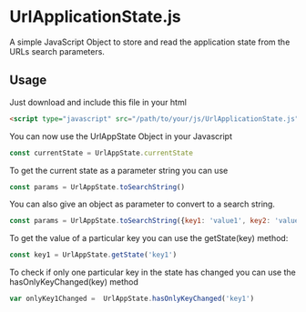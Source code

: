 # UrlApplicationState.js
A simple JavaScript Object to store and read the application state from the URLs search parameters.

## Usage

Just download and include this file in your html

```html
<script type="javascript" src="/path/to/your/js/UrlApplicationState.js"></script>
```

You can now use the UrlAppState Object in your Javascript

```javascript
const currentState = UrlAppState.currentState
```

To get the current state as a parameter string you can use
```javascript
const params = UrlAppState.toSearchString()
```

You can also give an object as parameter to convert to a search string. 
```javascript
const params = UrlAppState.toSearchString({key1: 'value1', key2: 'value2'})
```
To get the value of a particular key you can use the getState(key) method:
```javascript
const key1 = UrlAppState.getState('key1')
```


To check if only one particular key in the state has changed you can use the hasOnlyKeyChanged(key) method
```javascript
var onlyKey1Changed =  UrlAppState.hasOnlyKeyChanged('key1')
```



